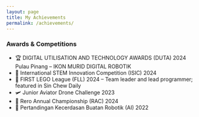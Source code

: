 ```yaml
---
layout: page
title: My Achievements
permalink: /achievements/
---
```


### Awards & Competitions

- 🏆 DIGITAL UTILISATION AND TECHNOLOGY AWARDS (DUTA) 2024 Pulau Pinang – IKON MURID DIGITAL ROBOTIK  
- 🧠 International STEM Innovation Competition (ISIC) 2024  
- 🤖 FIRST LEGO League (FLL) 2024 – Team leader and lead programmer; featured in Sin Chew Daily  
- 🛩️ Junior Aviator Drone Challenge 2023  
- 🤖 Rero Annual Championship (RAC) 2024  
- 🧠 Pertandingan Kecerdasan Buatan Robotik (AI) 2022

